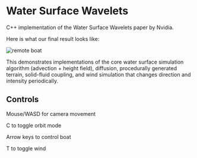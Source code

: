 # Water Surface Wavelets

C++ implementation of the Water Surface Wavelets paper by Nvidia. 

Here is what our final result looks like:

![remote boat](./walkthroughs/boat.gif)

This demonstrates implementations of the core water surface simulation algorithm (advection + height field), diffusion, procedurally generated terrain, solid-fluid coupling, and wind simulation that changes direction and intensity periodically.

## Controls

Mouse/WASD for camera movement

C to toggle orbit mode

Arrow keys to control boat

T to toggle wind

